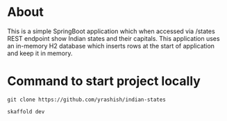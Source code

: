 # About
This is a simple SpringBoot application which when accessed via /states REST endpoint show Indian states and their capitals. This application uses an in-memory H2 database which inserts rows at the start of application and keep it in memory.

# Command to start project locally
`git clone https://github.com/yrashish/indian-states`

`skaffold dev`
